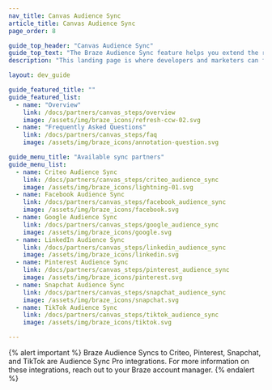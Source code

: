 ```yaml
---
nav_title: Canvas Audience Sync
article_title: Canvas Audience Sync
page_order: 8

guide_top_header: "Canvas Audience Sync"
guide_top_text: "The Braze Audience Sync feature helps you extend the reach of your campaigns to many of the top social and advertising technologies. This landing page is where developers and marketers can find resources on available Canvas sync partners."
description: "This landing page is where developers and marketers can find resources on available Canvas sync partners."

layout: dev_guide

guide_featured_title: ""
guide_featured_list:
  - name: "Overview"
    link: /docs/partners/canvas_steps/overview
    image: /assets/img/braze_icons/refresh-ccw-02.svg
  - name: "Frequently Asked Questions"
    link: /docs/partners/canvas_steps/faq
    image: /assets/img/braze_icons/annotation-question.svg

guide_menu_title: "Available sync partners"
guide_menu_list:
  - name: Criteo Audience Sync
    link: /docs/partners/canvas_steps/criteo_audience_sync
    image: /assets/img/braze_icons/lightning-01.svg
  - name: Facebook Audience Sync
    link: /docs/partners/canvas_steps/facebook_audience_sync
    image: /assets/img/braze_icons/facebook.svg
  - name: Google Audience Sync
    link: /docs/partners/canvas_steps/google_audience_sync
    image: /assets/img/braze_icons/google.svg
  - name: LinkedIn Audience Sync
    link: /docs/partners/canvas_steps/linkedin_audience_sync
    image: /assets/img/braze_icons/linkedin.svg
  - name: Pinterest Audience Sync
    link: /docs/partners/canvas_steps/pinterest_audience_sync
    image: /assets/img/braze_icons/pinterest.svg
  - name: Snapchat Audience Sync
    link: /docs/partners/canvas_steps/snapchat_audience_sync
    image: /assets/img/braze_icons/snapchat.svg
  - name: TikTok Audience Sync
    link: /docs/partners/canvas_steps/tiktok_audience_sync
    image: /assets/img/braze_icons/tiktok.svg

---
```


{% alert important %}
Braze Audience Syncs to Criteo, Pinterest, Snapchat, and TikTok are Audience Sync Pro integrations. For more information on these integrations, reach out to your Braze account manager.
{% endalert %}
